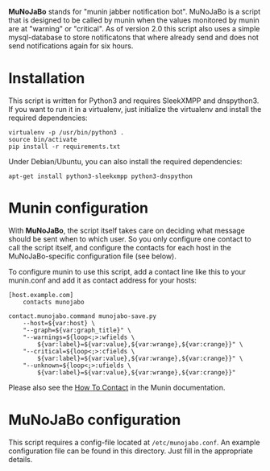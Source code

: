 **MuNoJaBo** stands for "munin jabber notification bot". MuNoJaBo is a script
that is designed to be called by munin when the values monitored by munin
are at "warning" or "critical". As of version 2.0 this script also uses a simple
mysql-database to store notificatons that where already send and does not send
notifications again for six hours.

Installation
============

This script is written for Python3 and requires SleekXMPP and dnspython3. If
you want to run it in a virtualenv, just initialize the virtualenv and install
the required dependencies:

```
virtualenv -p /usr/bin/python3 .
source bin/activate
pip install -r requirements.txt
```

Under Debian/Ubuntu, you can also install the required dependencies:

```
apt-get install python3-sleekxmpp python3-dnspython
```

Munin configuration
===================

With **MuNoJaBo**, the script itself takes care on deciding what message should
be sent when to which user. So you only configure one contact to call the
script itself, and configure the contacts for each host in the
MuNoJaBo-specific configuration file (see below).

To configure munin to use this script, add a contact line like this to your
munin.conf and add it as contact address for your hosts:

```
[host.example.com]
    contacts munojabo

contact.munojabo.command munojabo-save.py 
    --host=${var:host} \
	"--graph=${var:graph_title}" \
	"--warnings=${loop<;>:wfields \
		${var:label}=${var:value},${var:wrange},${var:crange}}" \
	"--critical=${loop<;>:cfields \
		${var:label}=${var:value},${var:wrange},${var:crange}}" \
	"--unknown=${loop<;>:ufields \
		${var:label}=${var:value},${var:wrange},${var:crange}}"
```

Please also see the 
[How To Contact](http://munin.projects.linpro.no/wiki/HowToContact)
in the Munin documentation.

MuNoJaBo configuration
======================

This script requires a config-file located at ``/etc/munojabo.conf``. An example
configuration file can be found in this directory. Just fill in the appropriate
details.
